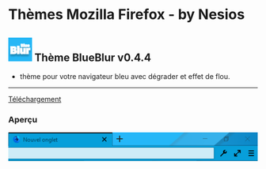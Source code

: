 # Thèmes Mozilla Firefox - by Nesios


## ![icon](/blueBlur/icons/icon48.png) Thème BlueBlur v0.4.4

+ thème pour votre navigateur bleu avec dégrader et effet de flou.
---
[Téléchargement](https://github.com/N3siOS/myMozillaTheme/releases/download/v0.4.4/blueblur044.zip)
### Aperçu

![BlueBlur](/images/moztheme_blueblur.png)
